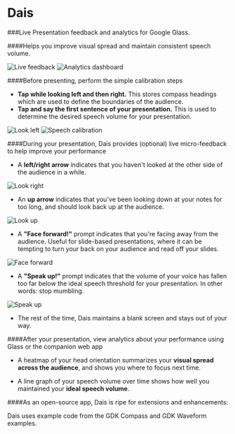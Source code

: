Dais
====

###Live Presentation feedback and analytics for Google Glass.

####Helps you improve visual spread and maintain consistent speech volume. 

![Live feedback](http://hwray.github.io/Dais/img/glassFeedback.png)
![Analytics dashboard](http://hwray.github.io/Dais/img/webapp.png)

####Before presenting, perform the simple calibration steps

* **Tap while looking left and then right.** This stores compass headings which are used to define the boundaries of the audience. 
* **Tap and say the first sentence of your presentation.** This is used to determine the desired speech volume for your presentation. 

![Look left](http://i102.photobucket.com/albums/m93/hwray/lookleft_zps5a4dc59a.png)
![Speech calibration](http://i102.photobucket.com/albums/m93/hwray/calibratingspeech_zps1f03f9a7.png)

####During your presentation, Dais provides (optional) live micro-feedback to help improve your performance

* A **left/right arrow** indicates that you haven't looked at the other side of the audience in a while. 

![Look right](http://i102.photobucket.com/albums/m93/hwray/rightarrow_zps76d82be8.png)

* An **up arrow** indicates that you've been looking down at your notes for too long, and should look back up at the audience. 

![Look up](http://i102.photobucket.com/albums/m93/hwray/uparrow_zps8a7510f4.png)

* A **"Face forward!"** prompt indicates that you're facing away from the audience. Useful for slide-based presentations, where it can be tempting to turn your back on your audience and read off your slides. 

![Face forward](http://i102.photobucket.com/albums/m93/hwray/faceforward_zps77cfd9e5.png)

* A **"Speak up!"** prompt indicates that the volume of your voice has fallen too far below the ideal speech threshold for your presentation. In other words: stop mumbling. 

![Speak up](http://i102.photobucket.com/albums/m93/hwray/speakup_zpsc9113039.png)

* The rest of the time, Dais maintains a blank screen and stays out of your way. 

####After your presentation, view analytics about your performance using Glass or the companion web app

* A heatmap of your head orientation summarizes your **visual spread across the audience**, and shows you where to focus next time.

 

* A line graph of your speech volume over time shows how well you maintained your **ideal speech volume**. 

####As an open-source app, Dais is ripe for extensions and enhancements: 

Dais uses example code from the GDK Compass and GDK Waveform examples. 
